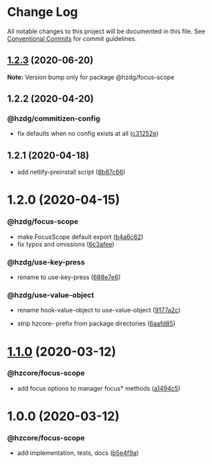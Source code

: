 # Change Log

All notable changes to this project will be documented in this file.
See [Conventional Commits](https://conventionalcommits.org) for commit guidelines.

## [1.2.3](https://github.com/hzdg/hz-core/compare/@hzdg/focus-scope@1.2.2...@hzdg/focus-scope@1.2.3) (2020-06-20)

**Note:** Version bump only for package @hzdg/focus-scope





## 1.2.2 (2020-04-20)


### @hzdg/commitizen-config

* fix defaults when no config exists at all ([c31252e](https://github.com/hzdg/hz-core/commit/c31252e))


## 1.2.1 (2020-04-18)


* add netlify-preinstall script ([8b87c66](https://github.com/hzdg/hz-core/commit/8b87c66))


# 1.2.0 (2020-04-15)


### @hzdg/focus-scope

* make FocusScope default export ([b4a6c62](https://github.com/hzdg/hz-core/commit/b4a6c62))
* fix typos and omissions ([6c3afee](https://github.com/hzdg/hz-core/commit/6c3afee))

### @hzdg/use-key-press

* rename to use-key-press ([688e7e6](https://github.com/hzdg/hz-core/commit/688e7e6))

### @hzdg/use-value-object

* rename hook-value-object to use-value-object ([9177a2c](https://github.com/hzdg/hz-core/commit/9177a2c))

* strip hzcore- prefix from package directories ([6aafd85](https://github.com/hzdg/hz-core/commit/6aafd85))


# [1.1.0](https://github.com/hzdg/hz-core/compare/@hzcore/focus-scope@1.0.0...@hzcore/focus-scope@1.1.0) (2020-03-12)


### @hzcore/focus-scope

* add focus options to manager focus* methods ([a1494c5](https://github.com/hzdg/hz-core/commit/a1494c5))


# 1.0.0 (2020-03-12)


### @hzcore/focus-scope

* add implementation, tests, docs ([b5e4f9a](https://github.com/hzdg/hz-core/commit/b5e4f9a))
